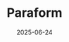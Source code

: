 ---  
layout: startup_page  
title: "Paraform"  
id: "paraform.com"  
permalink: "/paraformparaform.com06242025/"  
website: "https://www.paraform.com"  
funding_round: "Series A"  
funding_amount: "$20M"  
investors: "Felicis, A*, BOND, DST Global, Liquid 2, Canva (Co-founder), Instacart (Co-founder), YouTube (Co-founder), xAI (Co-founder), Shyam Sankar, Harley Finklestein, Mark Pincus, and others"  
about: "Paraform is a hiring marketplace that connects companies with elite recruiters to help them fill critical roles quickly. The platform leverages AI to equip recruiters with tools to scale their efforts rather than replacing them, focusing on matching companies with the best recruiters and candidates."  
markets: "Recruiting, AI, Human Resources, Marketplace, Online Portals"  
hq: "San Francisco, California, United States"  
founded_year: "2023"  
linkedin: "https://www.linkedin.com/company/paraformxyz"  
twitter: "https://twitter.com/paraformtalent"  
instagram: ""  
facebook: ""  
crunchbase: "https://www.crunchbase.com/organization/paraform"  
pitchbook: "https://pitchbook.com/profiles/company/519699-34"  

date_display: "24-Jun-2025"  
date: "2025-06-24"

# SEO Optimization  
meta_title: "Paraform - Series A Funding ($20M)"  
meta_description: "Paraform, Paraform is a hiring marketplace that connects companies with elite recruiters to help them fill critical roles quickly. The platform leverages AI to ..."  
meta_keywords: "Paraform, Recruiting, AI, Human Resources, Marketplace, Online Portals, Series A funding"  
canonical_url: "https://startup.projectstartups.com/paraformparaform.com06242025/"  
---